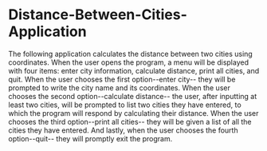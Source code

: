 # Distance-Between-Cities-Application
The following application calculates the distance between two cities using coordinates. When the user opens the program, a menu will be displayed with four items: enter city information, calculate distance, print all cities, and quit. When the user chooses the first option--enter city-- they will be prompted to write the city name and its coordinates. When the user chooses the second option--calculate distance-- the user, after inputting at least two cities, will be prompted to list two cities they have entered, to which the program will respond by calculating their distance. When the user chooses the third option--print all cities-- they will be given a list of all the cities they have entered. And lastly, when the user chooses the fourth option--quit-- they will promptly exit the program. 
